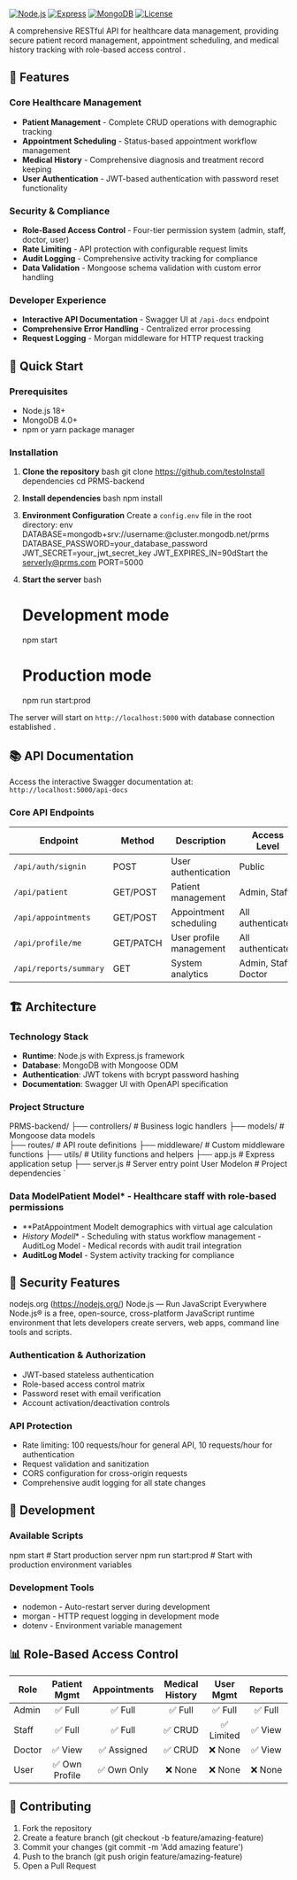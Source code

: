 [![Node.js](https://img.shields.io/badge/Node.js-v18+-green.svg)](https://nodejs.org/)
[![Express](https://img.shields.io/badge/Express-5.1.0-blue.svg)](https://expressjs.com/)
[![MongoDB](https://img.shields.io/badge/MongoDB-4.0+-green.svg)](https://mongodb.com/)
[![License](https://img.shields.io/badge/License-ISC-yellow.svg)](LICENSE)

A comprehensive RESTful API for healthcare data management, providing secure patient record management, appointment scheduling, and medical history tracking with role-based access control .

## 🏥 Features

### Core Healthcare Management
- **Patient Management** - Complete CRUD operations with demographic tracking 
- **Appointment Scheduling** - Status-based appointment workflow management  
- **Medical History** - Comprehensive diagnosis and treatment record keeping  
- **User Authentication** - JWT-based authentication with password reset functionality 

### Security & Compliance
- **Role-Based Access Control** - Four-tier permission system (admin, staff, doctor, user) 
- **Rate Limiting** - API protection with configurable request limits
- **Audit Logging** - Comprehensive activity tracking for compliance  
- **Data Validation** - Mongoose schema validation with custom error handling 

### Developer Experience
- **Interactive API Documentation** - Swagger UI at `/api-docs` endpoint  
- **Comprehensive Error Handling** - Centralized error processing  
- **Request Logging** - Morgan middleware for HTTP request tracking  

## 🚀 Quick Start

### Prerequisites
- Node.js 18+ 
- MongoDB 4.0+
- npm or yarn package manager

### Installation

1. **Clone the repository**
   bash
   git clone https://github.com/testoInstall dependencies cd PRMS-backend
2. **Install dependencies**
   bash
   npm install

3. **Environment Configuration**
   Create a `config.env` file in the root directory:
   env
   DATABASE=mongodb+srv://username:<PASSWORD>@cluster.mongodb.net/prms
   DATABASE_PASSWORD=your_database_password
   JWT_SECRET=your_jwt_secret_key
   JWT_EXPIRES_IN=90dStart the serverly@prms.com
   PORT=5000

4. **Start the server**
   bash
   # Development mode
   npm start
   
   # Production mode  
   npm run start:prod
   
The server will start on `http://localhost:5000` with database connection established .

## 📚 API Documentation

Access the interactive Swagger documentation at: `http://localhost:5000/api-docs`

### Core API Endpoints

| Endpoint | Method | Description | Access Level |
|----------|--------|-------------|--------------|
| `/api/auth/signin` | POST | User authentication | Public |
| `/api/patient` | GET/POST | Patient management | Admin, Staff |
| `/api/appointments` | GET/POST | Appointment scheduling | All authenticated |
| `/api/profile/me` | GET/PATCH | User profile management | All authenticated |
| `/api/reports/summary` | GET | System analytics | Admin, Staff, Doctor |

## 🏗️ Architecture

### Technology Stack
- **Runtime**: Node.js with Express.js framework 
- **Database**: MongoDB with Mongoose ODM  
- **Authentication**: JWT tokens with bcrypt password hashing  
- **Documentation**: Swagger UI with OpenAPI specification  

### Project Structure
PRMS-backend/
├── controllers/          # Business logic handlers
├── models/              # Mongoose data models  
├── routes/              # API route definitions
├── middleware/          # Custom middleware functions
├── utils/               # Utility functions and helpers
├── app.js              # Express application setup
├── server.js           # Server entry point
User Modelon        # Project dependencies
`

### Data ModelPatient Model* - Healthcare staff with role-based permissions
- **PatAppointment Modelt demographics with virtual age calculation 
- *History Modell** - Scheduling with status workflow management
-AuditLog Model - Medical records with audit trail integration
- **AuditLog Model** - System activity tracking for compliance

## 🔐 Security Features

nodejs.org (https://nodejs.org/)
Node.js — Run JavaScript Everywhere
Node.js® is a free, open-source, cross-platform JavaScript runtime environment that lets developers create servers, web apps, command line tools and scripts.

### Authentication & Authorization
- JWT-based stateless authentication
- Role-based access control matrix
- Password reset with email verification
- Account activation/deactivation controls

### API Protection
- Rate limiting: 100 requests/hour for general API, 10 requests/hour for authentication 
- Request validation and sanitization
- CORS configuration for cross-origin requests
- Comprehensive audit logging for all state changes

## 🧪 Development

### Available Scripts
npm start          # Start production server
npm run start:prod # Start with production environment variables
### Development Tools
- nodemon - Auto-restart server during development  
- morgan - HTTP request logging in development mode
- dotenv - Environment variable management

## 📊 Role-Based Access Control

| Role | Patient Mgmt | Appointments | Medical History | User Mgmt | Reports |
|------|:------------:|:------------:|:---------------:|:---------:|:-------:|
| Admin | ✅ Full | ✅ Full | ✅ Full | ✅ Full | ✅ Full |
| Staff | ✅ Full | ✅ Full | ✅ CRUD | ✅ Limited | ✅ View |
| Doctor | ✅ View | ✅ Assigned | ✅ CRUD | ❌ None | ✅ View |
| User | ✅ Own Profile | ✅ Own Only | ❌ None | ❌ None | ❌ None |

## 🤝 Contributing

1. Fork the repository
2. Create a feature branch (git checkout -b feature/amazing-feature)
3. Commit your changes (git commit -m 'Add amazing feature')
4. Push to the branch (git push origin feature/amazing-feature)
5. Open a Pull Request
   

   
